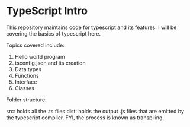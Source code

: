 # TypeScript Intro

This repository maintains code for typescript and its features. 
I will be covering the basics of typescript here.

Topics covered include:
1. Hello world program
2. tsconfig.json and its creation
3. Data types
4. Functions
5. Interface
6. Classes

Folder structure:

src: holds all the .ts files 
dist: holds the output .js files that are emitted by the typescript compiler. FYI, the process is known as transpiling.
